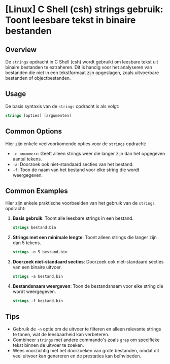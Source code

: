 # [Linux] C Shell (csh) strings gebruik: Toont leesbare tekst in binaire bestanden

## Overview
De `strings` opdracht in C Shell (csh) wordt gebruikt om leesbare tekst uit binaire bestanden te extraheren. Dit is handig voor het analyseren van bestanden die niet in een tekstformaat zijn opgeslagen, zoals uitvoerbare bestanden of objectbestanden.

## Usage
De basis syntaxis van de `strings` opdracht is als volgt:

```csh
strings [opties] [argumenten]
```

## Common Options
Hier zijn enkele veelvoorkomende opties voor de `strings` opdracht:

- `-n <nummer>`: Geeft alleen strings weer die langer zijn dan het opgegeven aantal tekens.
- `-a`: Doorzoek ook niet-standaard secties van het bestand.
- `-f`: Toon de naam van het bestand voor elke string die wordt weergegeven.

## Common Examples
Hier zijn enkele praktische voorbeelden van het gebruik van de `strings` opdracht:

1. **Basis gebruik**: Toont alle leesbare strings in een bestand.
   ```csh
   strings bestand.bin
   ```

2. **Strings met een minimale lengte**: Toont alleen strings die langer zijn dan 5 tekens.
   ```csh
   strings -n 5 bestand.bin
   ```

3. **Doorzoek niet-standaard secties**: Doorzoek ook niet-standaard secties van een binaire uitvoer.
   ```csh
   strings -a bestand.bin
   ```

4. **Bestandsnaam weergeven**: Toon de bestandsnaam voor elke string die wordt weergegeven.
   ```csh
   strings -f bestand.bin
   ```

## Tips
- Gebruik de `-n` optie om de uitvoer te filteren en alleen relevante strings te tonen, wat de leesbaarheid kan verbeteren.
- Combineer `strings` met andere commando's zoals `grep` om specifieke tekst binnen de uitvoer te zoeken.
- Wees voorzichtig met het doorzoeken van grote bestanden, omdat dit veel uitvoer kan genereren en de prestaties kan beïnvloeden.